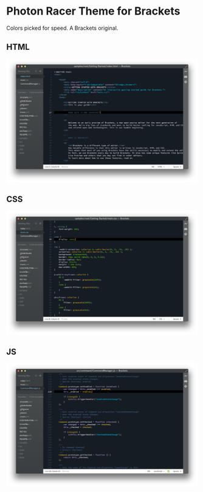 Photon Racer Theme for Brackets
===============================

Colors picked for speed. A Brackets original.

## HTML
![HTML Screenshot](https://github.com/Brackets-Themes/PhotonRacer/blob/master/screenshots/html.png)

## CSS
![CSS Screenshot](https://github.com/Brackets-Themes/PhotonRacer/blob/master/screenshots/css.png)

## JS
![JS Screenshot](https://github.com/Brackets-Themes/PhotonRacer/blob/master/screenshots/js.png)
